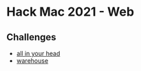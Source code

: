 # Hack Mac 2021 - Web 

## Challenges
* [all in your head](https://github.com/MQU-HackMac/challenges-2021-public/tree/main/web/all_in_your_head)
* [warehouse](https://github.com/MQU-HackMac/challenges-2021-public/tree/main/web/warehouse)


